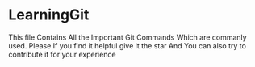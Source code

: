 # LearningGit
This file Contains All the Important Git Commands Which are commanly used.
Please If you find it helpful give it the star
And You can also try to contribute it for your experience
